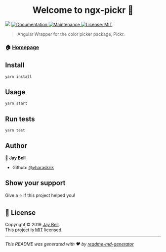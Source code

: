 <h1 align="center">Welcome to ngx-pickr 👋</h1>
<p>
  <img src="https://img.shields.io/badge/version-0.0.1-blue.svg?cacheSeconds=2592000" />
  <a href="https://github.com/yharaskrik/ngx-pickr#readme">
    <img alt="Documentation" src="https://img.shields.io/badge/documentation-yes-brightgreen.svg" target="_blank" />
  </a>
  <a href="https://github.com/yharaskrik/ngx-pickr/graphs/commit-activity">
    <img alt="Maintenance" src="https://img.shields.io/badge/Maintained%3F-yes-green.svg" target="_blank" />
  </a>
  <a href="https://github.com/yharaskrik/ngx-pickr/blob/master/LICENSE">
    <img alt="License: MIT" src="https://img.shields.io/badge/License-MIT-yellow.svg" target="_blank" />
  </a>
</p>

> Angular Wrapper for the color picker package, Pickr.

### 🏠 [Homepage](https://github.com/yharaskrik/ngx-pickr)

## Install

```sh
yarn install
```

## Usage

```sh
yarn start
```

## Run tests

```sh
yarn test
```

## Author

👤 **Jay Bell**

* Github: [@yharaskrik](https://github.com/yharaskrik)

## Show your support

Give a ⭐️ if this project helped you!

## 📝 License

Copyright © 2019 [Jay Bell](https://github.com/yharaskrik).<br />
This project is [MIT](https://github.com/yharaskrik/ngx-pickr/blob/master/LICENSE) licensed.

***
_This README was generated with ❤️ by [readme-md-generator](https://github.com/kefranabg/readme-md-generator)_
